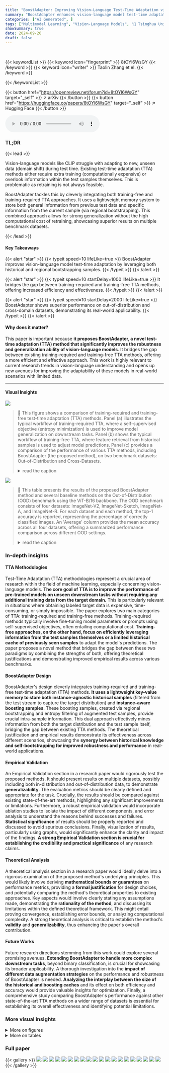 ```yaml
---
title: "BoostAdapter: Improving Vision-Language Test-Time Adaptation via Regional Bootstrapping"
summary: "BoostAdapter enhances vision-language model test-time adaptation by combining instance-agnostic historical samples with instance-aware boosting samples for superior out-of-distribution and cross-domai..."
categories: ["AI Generated", ]
tags: ["Multimodal Learning", "Vision-Language Models", "🏢 Tsinghua University",]
showSummary: true
date: 2024-09-26
draft: false
---
```


<br>

{{< keywordList >}}
{{< keyword icon="fingerprint" >}} 8tOYl6WsGY {{< /keyword >}}
{{< keyword icon="writer" >}} Taolin Zhang et el. {{< /keyword >}}
 
{{< /keywordList >}}

{{< button href="https://openreview.net/forum?id=8tOYl6WsGY" target="_self" >}}
↗ arXiv
{{< /button >}}
{{< button href="https://huggingface.co/papers/8tOYl6WsGY" target="_self" >}}
↗ Hugging Face
{{< /button >}}



<audio controls>
    <source src="https://ai-paper-reviewer.com/8tOYl6WsGY/podcast.wav" type="audio/wav">
    Your browser does not support the audio element.
</audio>


### TL;DR


{{< lead >}}

Vision-language models like CLIP struggle with adapting to new, unseen data (domain shift) during test time. Existing test-time adaptation (TTA) methods either require extra training (computationally expensive) or overlook information within the test samples themselves. This is problematic as retraining is not always feasible. 

BoostAdapter tackles this by cleverly integrating both training-free and training-required TTA approaches.  It uses a lightweight memory system to store both general information from previous test data and specific information from the current sample (via regional bootstrapping). This combined approach allows for strong generalization without the high computational cost of retraining, showcasing superior results on multiple benchmark datasets.

{{< /lead >}}


#### Key Takeaways

{{< alert "star" >}}
{{< typeit speed=10 lifeLike=true >}} BoostAdapter improves vision-language model test-time adaptation by leveraging both historical and regional bootstrapping samples. {{< /typeit >}}
{{< /alert >}}

{{< alert "star" >}}
{{< typeit speed=10 startDelay=1000 lifeLike=true >}} It bridges the gap between training-required and training-free TTA methods, offering increased efficiency and effectiveness. {{< /typeit >}}
{{< /alert >}}

{{< alert "star" >}}
{{< typeit speed=10 startDelay=2000 lifeLike=true >}} BoostAdapter shows superior performance on out-of-distribution and cross-domain datasets, demonstrating its real-world applicability. {{< /typeit >}}
{{< /alert >}}

#### Why does it matter?
This paper is important because **it proposes BoostAdapter, a novel test-time adaptation (TTA) method that significantly improves the robustness and generalization ability of vision-language models**.  It bridges the gap between existing training-required and training-free TTA methods, offering a more efficient and effective approach. This work is highly relevant to current research trends in vision-language understanding and opens up new avenues for improving the adaptability of these models in real-world scenarios with limited data.

------
#### Visual Insights



![](https://ai-paper-reviewer.com/8tOYl6WsGY/figures_1_1.jpg)

> 🔼 This figure shows a comparison of training-required and training-free test-time adaptation (TTA) methods.  Panel (a) illustrates the typical workflow of training-required TTA, where a self-supervised objective (entropy minimization) is used to improve model generalization on downstream tasks. Panel (b) shows the typical workflow of training-free TTA, where feature retrieval from historical samples is used to adjust model predictions.  Panel (c) provides a comparison of the performance of various TTA methods, including BoostAdapter (the proposed method), on two benchmark datasets: Out-of-Distribution and Cross-Datasets.
> <details>
> <summary>read the caption</summary>
> Figure 1: (a) Existing training-required TTA methods utilize self-supervised objective like entropy minimization for better generalization. (b) Existing training-free TTA methods perform feature retrieval on the historical samples to adjust the model prediction. (c) Performance comparison on the Out-of-Distribution benchmark and Cross-Datasets benchmark.
> </details>





![](https://ai-paper-reviewer.com/8tOYl6WsGY/tables_6_1.jpg)

> 🔼 This table presents the results of the proposed BoostAdapter method and several baseline methods on the Out-of-Distribution (OOD) benchmark using the ViT-B/16 backbone.  The OOD benchmark consists of four datasets: ImageNet-V2, ImageNet-Sketch, ImageNet-A, and ImageNet-R. For each dataset and each method, the top-1 accuracy is reported, representing the percentage of correctly classified images.  An 'Average' column provides the mean accuracy across all four datasets, offering a summarized performance comparison across different OOD settings.
> <details>
> <summary>read the caption</summary>
> Table 1: Full results on the OOD benchmark with ViT-B/16 backbone. We report top-1 accuracy and 'Average' is calculated by taking the mean accuracy across all four OOD datasets.
> </details>





### In-depth insights


#### TTA Methodologies
Test-Time Adaptation (TTA) methodologies represent a crucial area of research within the field of machine learning, especially concerning vision-language models.  **The core goal of TTA is to improve the performance of pre-trained models on unseen downstream tasks without requiring any additional training data from the target domain.** This is particularly relevant in situations where obtaining labeled target data is expensive, time-consuming, or simply impossible.  The paper explores two main categories of TTA: training-required and training-free methods.  Training-required methods typically involve fine-tuning model parameters or prompts using self-supervised objectives, often entailing computational cost.  **Training-free approaches, on the other hand, focus on efficiently leveraging information from the test samples themselves or a limited historical cache of previously seen samples** to adapt the model's predictions.  The paper proposes a novel method that bridges the gap between these two paradigms by combining the strengths of both, offering theoretical justifications and demonstrating improved empirical results across various benchmarks.

#### BoostAdapter Design
BoostAdapter's design cleverly integrates training-required and training-free test-time adaptation (TTA) methods.  **It uses a lightweight key-value memory to store both instance-agnostic historical samples** (filtered from the test stream to capture the target distribution) and **instance-aware boosting samples**. These boosting samples, created via regional bootstrapping and entropy filtering of augmented test samples, provide crucial intra-sample information. This dual approach effectively mines information from both the target distribution and the test sample itself, bridging the gap between existing TTA methods. The theoretical justification and empirical results demonstrate its effectiveness across different scenarios, showcasing the **synergy between historical knowledge and self-bootstrapping for improved robustness and performance** in real-world applications.

#### Empirical Validation
An Empirical Validation section in a research paper would rigorously test the proposed methods.  It should present results on multiple datasets, possibly including both in-distribution and out-of-distribution data, to demonstrate **generalizability**.  The evaluation metrics should be clearly defined and appropriate for the task.  Crucially, the results should be compared against existing state-of-the-art methods, highlighting any significant improvements or limitations.  Furthermore, a robust empirical validation would incorporate ablation studies to isolate the impact of different components, and error analysis to understand the reasons behind successes and failures.  **Statistical significance** of results should be properly reported and discussed to avoid spurious conclusions.  Finally, visualization of results, particularly using graphs, would significantly enhance the clarity and impact of the findings.  **A strong Empirical Validation section is crucial for establishing the credibility and practical significance** of any research claims.

#### Theoretical Analysis
A theoretical analysis section in a research paper would ideally delve into a rigorous examination of the proposed method's underlying principles.  This would likely involve deriving **mathematical bounds or guarantees** on performance metrics, providing a **formal justification** for design choices, and potentially comparing the method's theoretical properties to existing approaches.  Key aspects would involve clearly stating any assumptions made, demonstrating the **rationality of the method**, and discussing its limitations within the defined theoretical framework.  This might entail proving convergence, establishing error bounds, or analyzing computational complexity. A strong theoretical analysis is critical to establish the method's **validity** and **generalizability**, thus enhancing the paper's overall contribution.

#### Future Works
Future research directions stemming from this work could explore several promising avenues. **Extending BoostAdapter to handle more complex downstream tasks**, beyond binary classification, is crucial for showcasing its broader applicability.  A thorough investigation into the **impact of different data augmentation strategies** on the performance and robustness of BoostAdapter is needed.  **Analyzing the interplay between the size of the historical and boosting caches** and its effect on both efficiency and accuracy would provide valuable insights for optimization.  Finally, a comprehensive study comparing BoostAdapter's performance against other state-of-the-art TTA methods on a wider range of datasets is essential for establishing its overall effectiveness and identifying potential limitations.


### More visual insights

<details>
<summary>More on figures
</summary>


![](https://ai-paper-reviewer.com/8tOYl6WsGY/figures_3_1.jpg)

> 🔼 This figure illustrates the connection between cross-entropy optimization and cache classifier methods when dealing with well-clustered data points.  It shows how, during cross-entropy optimization, the classifier weights are adjusted to pull closer samples of the same class and push apart those of different classes. Because the features are clustered, these weights converge towards the centroid of each feature cluster.  The cache classifier, by contrast, directly utilizes the centroid as a basis for classification, leading to similar results.
> <details>
> <summary>read the caption</summary>
> Figure 2: Connection between cross-entropy optimization and cache classifier over well-clustered samples with a frozen feature encoder. With optimization of cross-entropy, samples will pull the classifier weights closer of the same class while pushing them away from different class weights. Since the feature space is well-clustered, the classifier weights will ultimately converge near the feature center of the samples. Finally, the optimal classifier achieved through cross-entropy minimization will exhibit similar behavior with the cache classifier.
> </details>



![](https://ai-paper-reviewer.com/8tOYl6WsGY/figures_4_1.jpg)

> 🔼 This figure illustrates the architecture of the BoostAdapter model.  The model takes an image as input and augments it to create multiple versions of the image. These augmented images are passed through an image encoder to produce image embeddings.  The image embeddings are used for feature retrieval from two caches: a historical cache (containing instance-agnostic historical samples from the test data stream), and a boosting cache (containing instance-aware boosting samples created using a self-bootstrapping method from the test sample itself).  The outputs from both caches and the original CLIP logits are combined to produce the final logits, which represent the model's prediction.  A key component is the filtering step that uses entropy to select high-quality boosting samples from the augmented image versions.
> <details>
> <summary>read the caption</summary>
> Figure 3: Overall architecture of BoostAdapter. BoostAdapter leverages knowledge from the target domain and employs self-bootstrapping with historical and boosting samples in the boosting cache, respectively.
> </details>



![](https://ai-paper-reviewer.com/8tOYl6WsGY/figures_7_1.jpg)

> 🔼 This figure presents the results of ablation studies conducted to analyze the impact of different factors on the BoostAdapter model.  Panel (a) shows how the number of augmented views used to create boosting samples affects the model's performance. Panel (b) compares the performance of BoostAdapter using only historical samples, only boosting samples, and both historical and boosting samples, illustrating the contribution of each component. Panel (c) demonstrates the effect of varying the total shot capacity (the number of samples stored in the cache) on the model's accuracy. Each panel provides insights into the optimal configuration of the BoostAdapter for improved performance.
> <details>
> <summary>read the caption</summary>
> Figure 4: Ablation studies of (a) number of augmented views to generate boosting samples (b) different adaptation methods and (c) total shot capacity of the cache.
> </details>



![](https://ai-paper-reviewer.com/8tOYl6WsGY/figures_9_1.jpg)

> 🔼 This figure shows four examples of qualitative results using the BoostAdapter method. Each example displays a test image and its corresponding boosting sample. The boosting samples were obtained through regional bootstrapping and filtering based on entropy. In each pair of images, the text below indicates the model's predictions for both the test image and the boosting sample.  The goal of the figure is to visually demonstrate how BoostAdapter uses boosting samples to improve prediction accuracy, especially on finer details or distinguishing features.
> <details>
> <summary>read the caption</summary>
> Figure 5: Qualitative results. The model predictions are provided below the images. Boosting samples with low entropy improves information extraction from the test sample and helps the model to distinguish better.
> </details>



![](https://ai-paper-reviewer.com/8tOYl6WsGY/figures_24_1.jpg)

> 🔼 BoostAdapter's architecture is shown, highlighting its use of two types of samples: historical samples and boosting samples.  Historical samples are filtered from the test data stream and are used for feature retrieval. Boosting samples are created via regional bootstrapping from the test sample itself using augmentation and entropy filtering to select high-quality samples. These samples are stored in a boosting cache and utilized along with historical samples in a key-value memory for improved feature retrieval and prediction.
> <details>
> <summary>read the caption</summary>
> Figure 3: Overall architecture of BoostAdapter. BoostAdapter leverages knowledge from the target domain and employs self-bootstrapping with historical and boosting samples in the boosting cache, respectively.
> </details>



</details>




<details>
<summary>More on tables
</summary>


![](https://ai-paper-reviewer.com/8tOYl6WsGY/tables_6_2.jpg)
> 🔼 This table presents the performance comparison of different vision-language models on ten cross-domain datasets using the ViT-B/16 backbone.  The models compared include CLIP, CLIP+TPT, CoOp, CoCoOp, Maple, Maple+TPT, DiffTPT, PromptAlign, TDA and BoostAdapter.  The 'Average' column shows the mean accuracy across all ten datasets.  The error bound of ±0.17 indicates the uncertainty in the reported results.
> <details>
> <summary>read the caption</summary>
> Table 2: Full results on the Cross-Domain Benchmark with ViT-B/16 backbone. We report top-1 accuracy and 'Average' is calculated by taking the mean accuracy across all ten datasets. The error bound is ±0.17.
> </details>

![](https://ai-paper-reviewer.com/8tOYl6WsGY/tables_7_1.jpg)
> 🔼 This table presents the results of an ablation study conducted on the Out-of-Distribution (OOD) benchmark using the Vision Transformer (ViT-B/16) backbone.  The study compares the performance of three different approaches: using only historical samples, using only boosting samples, and using both (BoostAdapter). The top-1 accuracy and error bounds (±0.12) are reported for each method across four OOD datasets: ImageNet-V2, ImageNet-Sketch, ImageNet-A, and ImageNet-R.  This table helps to demonstrate the individual and combined contributions of historical and boosting samples to the overall performance of the BoostAdapter model.
> <details>
> <summary>read the caption</summary>
> Table 3: Ablation study on historical samples and boosting samples on the OOD benchmark with ViT-B/16 backbone. We report top-1 accuracy and the error bound is ±0.12.
> </details>

![](https://ai-paper-reviewer.com/8tOYl6WsGY/tables_7_2.jpg)
> 🔼 This table presents the results of the out-of-distribution (OOD) benchmark using a ResNet-50 backbone.  It compares the top-1 accuracy of various vision-language models on four ImageNet variants (ImageNet-V2, ImageNet-Sketch, ImageNet-A, ImageNet-R).  The error bound of ±0.06 indicates the uncertainty in the reported accuracies.  The table showcases the performance of the BoostAdapter in comparison to other state-of-the-art methods.
> <details>
> <summary>read the caption</summary>
> Table 4: Full results on the OOD benchmark with RN-50 backbone. We report top-1 accuracy and the error bound is ±0.06.
> </details>

![](https://ai-paper-reviewer.com/8tOYl6WsGY/tables_8_1.jpg)
> 🔼 This table presents the results of the proposed BoostAdapter method and several baseline methods on a cross-domain benchmark using the ViT-B/16 backbone.  The benchmark consists of ten different datasets, evaluating the model's ability to generalize across various domains. Top-1 accuracy is reported for each dataset, along with the average accuracy across all datasets.  The error bound provides a measure of uncertainty in the reported results.
> <details>
> <summary>read the caption</summary>
> Table 2: Full results on the Cross-Domain Benchmark with ViT-B/16 backbone. We report top-1 accuracy and 'Average' is calculated by taking the mean accuracy across all ten datasets. The error bound is ±0.17.
> </details>

![](https://ai-paper-reviewer.com/8tOYl6WsGY/tables_8_2.jpg)
> 🔼 This table compares the performance of BoostAdapter with other baseline methods on ImageNet-C dataset at severity level 5.  ImageNet-C is a dataset that evaluates the robustness of image classifiers to various corruptions. The results show BoostAdapter's performance in handling different types of corruptions, indicating its superior generalization capability compared to existing methods.
> <details>
> <summary>read the caption</summary>
> Table 6: Comparisons with baselines on ImageNet-C at severity level 5 regarding accuracy (%).
> </details>

![](https://ai-paper-reviewer.com/8tOYl6WsGY/tables_9_1.jpg)
> 🔼 This table presents the efficiency comparison of different test-time adaptation methods.  It shows the inference speed in frames per second (fps) and the memory consumption in gigabytes (GB) for each method on a single NVIDIA 3090 24GB GPU.  The methods compared include CLIP, TPT, DiffTPT, TDA, and BoostAdapter.  The table also includes the augmentation strategy and number of views used for each method.  Finally, the table provides the OOD (Out-of-Distribution) and cross-domain results for context.
> <details>
> <summary>read the caption</summary>
> Table 7: Efficiency analysis. We evaluate different methods on a single NVIDIA 3090 24GB GPU and report the frames per second (fps) and memory cost (GB).
> </details>

![](https://ai-paper-reviewer.com/8tOYl6WsGY/tables_9_2.jpg)
> 🔼 This table presents the top-1 accuracy results for different vision-language models on four out-of-distribution (OOD) benchmark datasets: ImageNet-V2, ImageNet-Sketch, ImageNet-A, and ImageNet-R.  The models evaluated include CLIP, CLIP with Test-Time Prompt Tuning (TPT), CoOp, CoOp+TPT, CoCoOp, CoCoOp+TPT, Maple, Maple+TPT, PromptAlign, DiffTPT, TDA, and BoostAdapter.  The 'Average' column represents the mean accuracy across the four datasets.  This table demonstrates the performance of BoostAdapter compared to state-of-the-art methods in handling OOD generalization.
> <details>
> <summary>read the caption</summary>
> Table 1: Full results on the OOD benchmark with ViT-B/16 backbone. We report top-1 accuracy and 'Average' is calculated by taking the mean accuracy across all four OOD datasets.
> </details>

![](https://ai-paper-reviewer.com/8tOYl6WsGY/tables_14_1.jpg)
> 🔼 This table presents the results of the out-of-distribution (OOD) benchmark experiments using the Vision Transformer (ViT-B/16) backbone.  The benchmark evaluates the robustness of several vision-language models to distribution shifts.  The table shows the top-1 accuracy achieved by various models on four ImageNet variants (ImageNet-V2, ImageNet-Sketch, ImageNet-A, and ImageNet-R). The 'Average' column represents the average top-1 accuracy across these four datasets.  The table provides a quantitative comparison of the models' performance in handling out-of-distribution data.
> <details>
> <summary>read the caption</summary>
> Table 1: Full results on the OOD benchmark with ViT-B/16 backbone. We report top-1 accuracy and 'Average' is calculated by taking the mean accuracy across all four OOD datasets.
> </details>

![](https://ai-paper-reviewer.com/8tOYl6WsGY/tables_21_1.jpg)
> 🔼 This table presents the ablation study on using independent cache for boosting samples in the OOD (Out-of-Distribution) benchmark. It compares the performance of BoostAdapter using an independent cache for boosting samples against the original BoostAdapter which uses a joint cache for both historical and boosting samples. The results are presented in terms of top-1 accuracy for four different datasets: Imagenet-V2, Imagenet-Sketch, Imagenet-A, and Imagenet-R, along with their average accuracy.
> <details>
> <summary>read the caption</summary>
> Table 10: Independent cache for boosting samples on the OOD benchmark.
> </details>

![](https://ai-paper-reviewer.com/8tOYl6WsGY/tables_22_1.jpg)
> 🔼 This table presents the results of the Cross-Domain benchmark using an independent cache for boosting samples. It compares the performance of BoostAdapter using a joint cache (historical and boosting samples) with a setup using independent caches for historical and boosting samples.  The results are shown for various image classification tasks, and the 'Average' column shows the mean accuracy across all ten datasets.
> <details>
> <summary>read the caption</summary>
> Table 11: Independent cache for boosting sample on the Cross-Domain Benchmark.
> </details>

![](https://ai-paper-reviewer.com/8tOYl6WsGY/tables_22_2.jpg)
> 🔼 This table presents the top-1 accuracy results of different vision-language models on four Out-of-Distribution (OOD) benchmark datasets: ImageNet-V2, ImageNet-Sketch, ImageNet-A, and ImageNet-R.  The models evaluated include CLIP, CLIP+TPT, CoOp, CoOp+TPT, Co-CoOp, Co-CoOp+TPT, Maple, Maple+TPT, PromptAlign, DiffTPT, TDA, and the proposed BoostAdapter. The 'Average' column shows the mean accuracy across all four datasets, providing a comparative overview of the models' performance in handling OOD scenarios.
> <details>
> <summary>read the caption</summary>
> Table 1: Full results on the OOD benchmark with ViT-B/16 backbone. We report top-1 accuracy and 'Average' is calculated by taking the mean accuracy across all four OOD datasets.
> </details>

![](https://ai-paper-reviewer.com/8tOYl6WsGY/tables_22_3.jpg)
> 🔼 This table presents a comparison of different data augmentation techniques used for generating boosting samples in the BoostAdapter model.  The augmentations tested are Random Brightness, Random Auto Contrast, Random Rotate, Random Vertical Flip, and Random Horizontal Flip. The table shows the top-1 accuracy achieved by BoostAdapter on various datasets in the Cross-Domain benchmark using each augmentation strategy. The default augmentation setting (Random Horizontal Flip) is highlighted in gray for easy identification.
> <details>
> <summary>read the caption</summary>
> Table 13: Comparison of different augmentations on the Cross-Domain Benchmark. Default settings are marked in gray
> </details>

![](https://ai-paper-reviewer.com/8tOYl6WsGY/tables_23_1.jpg)
> 🔼 This table presents the ablation study results on the Out-of-Distribution (OOD) benchmark using the Vision Transformer (ViT-B/16) backbone.  It compares the performance of using only historical samples, only boosting samples, and both in the BoostAdapter method. The top-1 accuracy and an error bound of ±0.12 are reported for each configuration. The results show how each component contributes to the overall performance of the BoostAdapter.
> <details>
> <summary>read the caption</summary>
> Table 3: Ablation study on historical samples and boosting samples on the OOD benchmark with ViT-B/16 backbone. We report top-1 accuracy and the error bound is ±0.12.
> </details>

![](https://ai-paper-reviewer.com/8tOYl6WsGY/tables_23_2.jpg)
> 🔼 This table presents the results of an ablation study on the number of augmented views used to generate boosting samples in the BoostAdapter method.  The study was conducted on the Out-of-Distribution (OOD) benchmark, which consists of four ImageNet variants: ImageNet-V2, ImageNet-Sketch, ImageNet-A, and ImageNet-R.  The table shows that increasing the number of augmented views generally improves performance, with the best results obtained using 64 augmented views. The default settings are highlighted in gray.
> <details>
> <summary>read the caption</summary>
> Table 15: Results of different views on the OOD benchmark. Default settings are marked in gray
> </details>

![](https://ai-paper-reviewer.com/8tOYl6WsGY/tables_23_3.jpg)
> 🔼 This table presents the results of an ablation study on the number of augmented views used to generate boosting samples within the BoostAdapter method.  The study evaluates the impact on the model's performance across ten different datasets in a cross-domain benchmark.  The 'Default settings' refers to the configuration used in the main experiments of the paper.  The table shows how the top-1 accuracy varies as the number of views increases, providing insight into the tradeoff between computational cost and improved performance.
> <details>
> <summary>read the caption</summary>
> Table 16: Results of different views on the Cross-Domain Benchmark. Default settings are marked in gray.
> </details>

![](https://ai-paper-reviewer.com/8tOYl6WsGY/tables_24_1.jpg)
> 🔼 This table presents the results of the out-of-distribution (OOD) benchmark experiments using the ViT-B/16 backbone. The benchmark evaluates the model's robustness to distribution shifts across four ImageNet variants: ImageNet-V2, ImageNet-Sketch, ImageNet-A, and ImageNet-R.  The table shows the top-1 accuracy for each dataset and the average accuracy across all four datasets for various vision-language models: CLIP, CLIP+TPT, CoOp, CoOp+TPT, Co-CoOp, Co-CoOp+TPT, Maple, Maple+TPT, PromptAlign, DiffTPT, TDA, and BoostAdapter.  This allows comparison of the performance of different models on challenging OOD data.
> <details>
> <summary>read the caption</summary>
> Table 1: Full results on the OOD benchmark with ViT-B/16 backbone. We report top-1 accuracy and 'Average' is calculated by taking the mean accuracy across all four OOD datasets.
> </details>

![](https://ai-paper-reviewer.com/8tOYl6WsGY/tables_24_2.jpg)
> 🔼 This table presents the results of the proposed BoostAdapter and other comparative methods on a cross-domain benchmark using the ViT-B/16 backbone.  Top-1 accuracy is reported for ten different datasets, along with an average accuracy across all datasets.  The error bound of ±0.17 indicates the uncertainty in the reported accuracy values.
> <details>
> <summary>read the caption</summary>
> Table 2: Full results on the Cross-Domain Benchmark with ViT-B/16 backbone. We report top-1 accuracy and 'Average' is calculated by taking the mean accuracy across all ten datasets. The error bound is ±0.17.
> </details>

</details>




### Full paper

{{< gallery >}}
<img src="https://ai-paper-reviewer.com/8tOYl6WsGY/1.png" class="grid-w50 md:grid-w33 xl:grid-w25" />
<img src="https://ai-paper-reviewer.com/8tOYl6WsGY/2.png" class="grid-w50 md:grid-w33 xl:grid-w25" />
<img src="https://ai-paper-reviewer.com/8tOYl6WsGY/3.png" class="grid-w50 md:grid-w33 xl:grid-w25" />
<img src="https://ai-paper-reviewer.com/8tOYl6WsGY/4.png" class="grid-w50 md:grid-w33 xl:grid-w25" />
<img src="https://ai-paper-reviewer.com/8tOYl6WsGY/5.png" class="grid-w50 md:grid-w33 xl:grid-w25" />
<img src="https://ai-paper-reviewer.com/8tOYl6WsGY/6.png" class="grid-w50 md:grid-w33 xl:grid-w25" />
<img src="https://ai-paper-reviewer.com/8tOYl6WsGY/7.png" class="grid-w50 md:grid-w33 xl:grid-w25" />
<img src="https://ai-paper-reviewer.com/8tOYl6WsGY/8.png" class="grid-w50 md:grid-w33 xl:grid-w25" />
<img src="https://ai-paper-reviewer.com/8tOYl6WsGY/9.png" class="grid-w50 md:grid-w33 xl:grid-w25" />
<img src="https://ai-paper-reviewer.com/8tOYl6WsGY/10.png" class="grid-w50 md:grid-w33 xl:grid-w25" />
<img src="https://ai-paper-reviewer.com/8tOYl6WsGY/11.png" class="grid-w50 md:grid-w33 xl:grid-w25" />
<img src="https://ai-paper-reviewer.com/8tOYl6WsGY/12.png" class="grid-w50 md:grid-w33 xl:grid-w25" />
<img src="https://ai-paper-reviewer.com/8tOYl6WsGY/13.png" class="grid-w50 md:grid-w33 xl:grid-w25" />
<img src="https://ai-paper-reviewer.com/8tOYl6WsGY/14.png" class="grid-w50 md:grid-w33 xl:grid-w25" />
<img src="https://ai-paper-reviewer.com/8tOYl6WsGY/15.png" class="grid-w50 md:grid-w33 xl:grid-w25" />
<img src="https://ai-paper-reviewer.com/8tOYl6WsGY/16.png" class="grid-w50 md:grid-w33 xl:grid-w25" />
<img src="https://ai-paper-reviewer.com/8tOYl6WsGY/17.png" class="grid-w50 md:grid-w33 xl:grid-w25" />
<img src="https://ai-paper-reviewer.com/8tOYl6WsGY/18.png" class="grid-w50 md:grid-w33 xl:grid-w25" />
<img src="https://ai-paper-reviewer.com/8tOYl6WsGY/19.png" class="grid-w50 md:grid-w33 xl:grid-w25" />
<img src="https://ai-paper-reviewer.com/8tOYl6WsGY/20.png" class="grid-w50 md:grid-w33 xl:grid-w25" />
{{< /gallery >}}